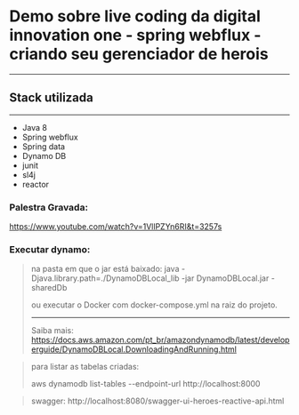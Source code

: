 # Demo sobre live coding da digital innovation one - spring webflux - criando seu gerenciador de herois
___

## Stack utilizada
___
* Java 8
* Spring webflux
* Spring data
* Dynamo DB
* junit
* sl4j
* reactor

### Palestra Gravada:
https://www.youtube.com/watch?v=1VllPZYn6RI&t=3257s

### Executar dynamo:

> na pasta em que o jar está baixado: java -Djava.library.path=./DynamoDBLocal_lib -jar DynamoDBLocal.jar -sharedDb
>
> ou executar o Docker com docker-compose.yml na raiz do projeto.
> ___
> Saiba mais:
> https://docs.aws.amazon.com/pt_br/amazondynamodb/latest/developerguide/DynamoDBLocal.DownloadingAndRunning.html

> para listar as tabelas criadas: 
> 
> aws dynamodb list-tables --endpoint-url http://localhost:8000

> swagger: http://localhost:8080/swagger-ui-heroes-reactive-api.html